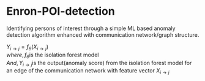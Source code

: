 # Enron-POI-detection
 Identifying persons of interest through a simple ML based anomaly detection algorithm enhanced with communication network/graph structure.

$Y_{i \rightarrow j} = f_\theta \left( X_{i \rightarrow j} \right)$<br>
$where, f_\theta \text{is the isolation forest model}$<br>
$And, Y_{i \rightarrow j} \text{is the output(anomaly score) from the isolation forest model for an edge of the communication network with feature vector } X_{i \rightarrow j}$<br>



